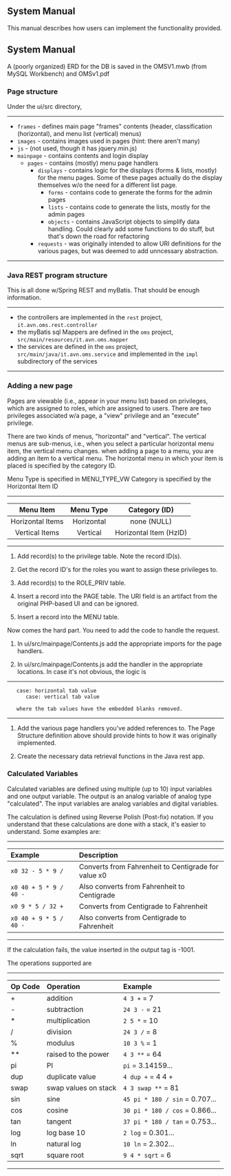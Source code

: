 ## System Manual

This manual describes how users can implement the functionality provided.

## System Manual

A (poorly organized) ERD for the DB is saved in the OMSV1.mwb (from MySQL Workbench) and OMSv1.pdf

### Page structure

Under the ui/src directory, 

---
-  ```frames``` - defines main page "frames" contents (header, classification (horizontal), and menu list (vertical) menus)
-  ```images``` - contains images used in pages (hint: there aren't many)
-  ```js``` - (not used, though it has jquery.min.js)
-  ```mainpage``` - contains contents and login display
    - ```pages``` - contains (mostly) menu page handlers
        - ```displays``` - contains logic for the displays (forms & lists, mostly) for the menu pages.  Some of these pages actually do the display themselves w/o the need for a different list page.
            - ```forms``` - contains code to generate the forms for the admin pages
            - ```lists``` - contains code to generate the lists, mostly for the admin pages
            - ```objects``` - contains JavaScript objects to simplify data handling.  Could clearly add some functions to do stuff, but that's down the road for refactoring
        - ```requests``` - was originally intended to allow URI definitions for the various pages, but was deemed to add unncessary abstraction.
---

### Java REST program structure

This is all done w/Spring REST and myBatis.  That should be enough information.

---
-  the controllers are implemented in the ```rest``` project, ```it.avn.oms.rest.controller```
-  the myBatis sql Mappers are defined in the ```oms``` project, ```src/main/resources/it.avn.oms.mapper```
-  the services are defined in the ```oms``` project, ```src/main/java/it.avn.oms.service``` and implemented in the ```impl``` subdirectory of the services
---

### Adding a new page

Pages are viewable (i.e., appear in your menu list) based on privileges, which are assigned to roles, which are assigned to users.  There are two privileges associated w/a page, a "view" privilege and an "execute" privilege.  

There are two kinds of menus, "horizontal" and "vertical".  The vertical menus are sub-menus, i.e., when you select a particular horizontal menu item, the vertical menu changes.  when adding a page to a menu, you are adding an item to a vertical menu.  The horizontal menu in which your item is placed is specified by the category ID.  

Menu Type is specified in MENU_TYPE_VW
Category is specified by the Horizontal Item ID
 
   ---
   | Menu Item | Menu Type | Category (ID) |
   | :---: | :---: | :---: |
   | Horizontal Items | Horizontal | none (NULL) |
   | Vertical Items | Vertical | Horizontal Item (HzID) |
   ---


   1.  Add record(s) to the privilege table.  Note the record ID(s).
   
   1.  Get the record ID's for the roles you want to assign these privileges to.
   
   1.  Add record(s) to the ROLE_PRIV table.
   
   1.  Insert a record into the PAGE table.  The URI field is an artifact from the original PHP-based UI and can be ignored.
   
   1.  Insert a record into the MENU table.
   
   Now comes the hard part.  You need to add the code to handle the request.
   
   1.  In ui/src/mainpage/Contents.js add the appropriate imports for the page handlers.
   
   1.  In ui/src/mainpage/Contents.js add the handler in the appropriate locations.  In case it's not obvious, the logic is
   
   ---
       case: horizontal tab value
          case: vertical tab value
          
       where the tab values have the embedded blanks removed.
   ---
   
   1.  Add the various page handlers you've added references to.  The Page Structure definition above should provide hints to how it was originally implemented.
   
   1.  Create the necessary data retrieval functions in the Java rest app.
   
   
### Calculated Variables

Calculated variables are defined using multiple (up to 10) input variables and one output variable.  The output is an analog variable of analog type "calculated".  The input variables are analog variables and digital variables.

The calculation is defined using Reverse Polish (Post-fix) notation.  If you understand that these calculations are done with a stack, it's easier to understand.  Some examples are:

   ---
   | Example | Description |
   | :--- | :--- |
   | ```x0 32 - 5 * 9 /``` | Converts from Fahrenheit to Centigrade for value x0 |
   | ```x0 40 + 5 * 9 / 40 -``` | Also converts from Fahrenheit to Centigrade |
   | ```x0 9 * 5 / 32 +```   | Converts from Centigrade to Fahrenheit |
   | ```x0 40 + 9 * 5 / 40 -``` | Also converts from Centigrade to Fahrenheit |
   ---
   
If the calculation fails, the value inserted in the output tag is -1001.

The operations supported are

   ---
   | Op Code | Operation | Example |
   | :--- | :--- | :--- |
   | + | addition | ```4 3 +``` = 7 |
   | - | subtraction | ```24 3 -``` = 21 |
   | * | multiplication | ```2 5 *``` = 10 |
   | / | division | ```24 3 /``` = 8 |
   | % | modulus | ```10 3 %``` = 1 |
   | ** | raised to the power | ```4 3 **``` = 64 |
   | pi | PI | ```pi``` = 3.14159... |
   | dup | duplicate value | ```4 dup +``` = 4 4 + |
   | swap | swap values on stack | ```4 3 swap **``` = 81 |
   | sin | sine | ```45 pi * 180 / sin``` = 0.707... |
   | cos | cosine | ```30 pi * 180 / cos``` = 0.866... |
   | tan | tangent | ```37 pi * 180 / tan``` = 0.753... |
   | log | log base 10 | ```2 log``` = 0.301... |
   | ln  | natural log | ```10 ln``` = 2.302... |
   | sqrt | square root | ```9 4 * sqrt``` = 6 |
   ---
   